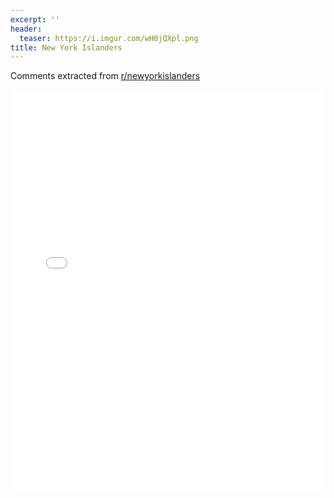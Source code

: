 ```yaml
---
excerpt: ''
header:
  teaser: https://i.imgur.com/wH0jQXpl.png
title: New York Islanders
---
```


Comments extracted from [r/newyorkislanders](https://reddit.com/r/newyorkislanders)
<iframe id="igraph" scrolling="no" style="border:none;" seamless="seamless" src="/plots/NHL/NYI.html" height="640" width="100%"></iframe>